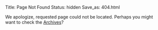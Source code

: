 Title: Page Not Found
Status: hidden
Save_as: 404.html

We apologize,  requested page could not be located. Perhaps you might want to
check the [Archives](/archives/)?
